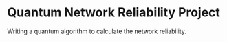 # Quantum Network Reliability Project

Writing a quantum algorithm to calculate the network reliability.
